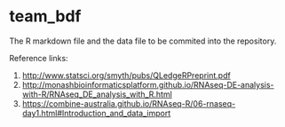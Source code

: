 # team_bdf
The R markdown file and the data file to be commited into the repository.

Reference links:
1. http://www.statsci.org/smyth/pubs/QLedgeRPreprint.pdf
2. http://monashbioinformaticsplatform.github.io/RNAseq-DE-analysis-with-R/RNAseq_DE_analysis_with_R.html
3. https://combine-australia.github.io/RNAseq-R/06-rnaseq-day1.html#Introduction_and_data_import
